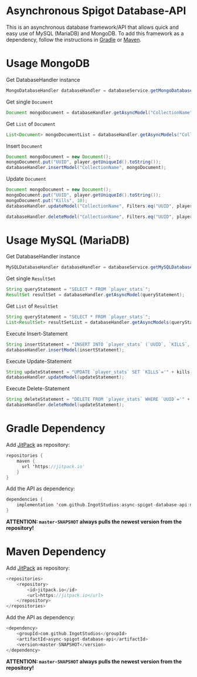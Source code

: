 # Asynchronous Spigot Database-API

This is an asynchronous database framework/API that allows quick and easy use of MySQL (MariaDB) and MongoDB. To add this framework as a dependency, follow the instructions in
[Gradle](#gradle-dependency) or [Maven](#maven-dependency).


# Usage MongoDB

Get DatabaseHandler instance
```java
MongoDatabaseHandler databaseHandler = databaseService.getMongoDatabaseHandler();
```
Get single `Document`
```java
Document mongoDocument = databaseHandler.getAsyncModel("CollectionName", Filters.eq("UUID", player.getUniqueId().toString()));
```
Get `List` of `Document`
```java
List<Document> mongoDocumentList = databaseHandler.getAsyncModels("CollectionName");
```
Insert `Document`
```java
Document mongoDocument = new Document();
mongoDocument.put("UUID", player.getUniqueId().toString());
databaseHandler.insertModel("CollectionName", mongoDocument);
```
Update `Document`
```java
Document mongoDocument = new Document();
mongoDocument.put("UUID", player.getUniqueId().toString());
mongoDocument.put("Kills", 10);
databaseHandler.updateModel("CollectionName", Filters.eq("UUID", player.getUniqueId().toString()), mongoDocument);
```
```java
databaseHandler.deleteModel("CollectionName", Filters.eq("UUID", player.getUniqueId().toString()));
```

# Usage MySQL (MariaDB)

Get DatabaseHandler instance
```java
MySQLDatabaseHandler databaseHandler = databaseService.getMySQLDatabaseHandler();
```
Get single `ResultSet`
```java
String queryStatement = "SELECT * FROM `player_stats`";
ResultSet resultSet = databaseHandler.getAsyncModel(queryStatement);
```
Get `List` of `ResultSet`
```java
String queryStatement = "SELECT * FROM `player_stats`";
List<ResultSet> resultSetList = databaseHandler.getAsyncModels(queryStatement);
```
Execute Insert-Statement
```java
String insertStatement = "INSERT INTO `player_stats` (`UUID`, `KILLS`, `DEATHS`) VALUES ('" + player.getUniqueId.toString() + "', '0', '0')";
databaseHandler.insertModel(insertStatement);
```
Execute Update-Statement
```java
String updateStatement = "UPDATE `player_stats` SET `KILLS`='" + kills + "' WHERE `UUID`='" + player.getUniqueId.toString() + "'";
databaseHandler.updateModel(updateStatement);
```
Execute Delete-Statement
```java
String deleteStatement = "DELETE FROM `player_stats` WHERE `UUID`='" + player.getUniqueId.toString() + "'";
databaseHandler.deleteModel(updateStatement);
```

# Gradle Dependency 

Add [JitPack](https://jitpack.io) as repository:
```kotlin
repositories {
    maven { 
      url 'https://jitpack.io' 
    }
}
```
Add the API as dependency:
```kotlin
dependencies {
    implementation 'com.github.IngotStudios:async-spigot-database-api:master-SNAPSHOT'
}
```

**ATTENTION: `master-SNAPSHOT` always pulls the newest version from the repository!**

# Maven Dependency 

Add [JitPack](https://jitpack.io) as repository:
```kotlin
<repositories>
	<repository>
	    <id>jitpack.io</id>
	    <url>https://jitpack.io</url>
	</repository>
</repositories>
```
Add the API as dependency:
```kotlin
<dependency>
    <groupId>com.github.IngotStudios</groupId>
    <artifactId>async-spigot-database-api</artifactId>
    <version>master-SNAPSHOT</version>
</dependency>
```

**ATTENTION: `master-SNAPSHOT` always pulls the newest version from the repository!**

